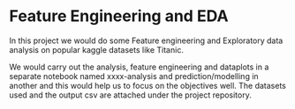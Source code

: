 # Feature Engineering and EDA
In this project we would do some Feature engineering and Exploratory data analysis on popular kaggle datasets like Titanic.

We would carry out the analysis, feature engineering and dataplots in a separate notebook named xxxx-analysis and prediction/modelling in another and this would help us to focus on the objectives well. The datasets used and the output csv are attached under the project repository.
